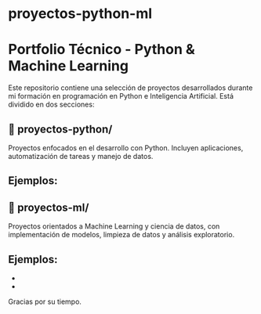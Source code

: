 # proyectos-python-ml

# Portfolio Técnico - Python & Machine Learning

Este repositorio contiene una selección de proyectos desarrollados durante mi formación en programación en Python e Inteligencia Artificial. Está dividido en dos secciones:

## 📂 proyectos-python/
Proyectos enfocados en el desarrollo con Python. Incluyen aplicaciones, automatización de tareas y manejo de datos.

Ejemplos:
- 

## 📂 proyectos-ml/
Proyectos orientados a Machine Learning y ciencia de datos, con implementación de modelos, limpieza de datos y análisis exploratorio.

Ejemplos:
-
-
-


Gracias por su tiempo.
